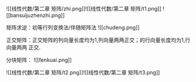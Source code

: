 ![[线性代数/第二章 矩阵/zhi.png]]![[线性代数/第二章 矩阵/t1.png]]
![[bansuijuzhenzhi.png]]

矩阵求逆：初等行列变换法/伴随矩阵法
![[chudeng.png]]

正交矩阵：正交矩阵的列向量长度均为1,列向量两两正交；的行向量长度均为1,行向量两两 正交.

分块矩阵：
![[fenkuai.png]]

![[线性代数/第二章 矩阵/t2.png]]![[线性代数/第二章 矩阵/t3.png]]